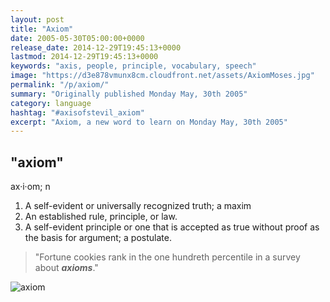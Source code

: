 ```yaml
---
layout: post
title: "Axiom"
date: 2005-05-30T05:00:00+0000
release_date: 2014-12-29T19:45:13+0000
lastmod: 2014-12-29T19:45:13+0000
keywords: "axis, people, principle, vocabulary, speech"
image: "https://d3e878vmunx8cm.cloudfront.net/assets/AxiomMoses.jpg"
permalink: "/p/axiom/"
summary: "Originally published Monday May, 30th 2005"
category: language
hashtag: "#axisofstevil_axiom"
excerpt: "Axiom, a new word to learn on Monday May, 30th 2005"
---
```


[id_1]: https://d3e878vmunx8cm.cloudfront.net/assets/AxiomMoses.jpg "axiom"

## "axiom" ##

ax·i·om; n

1. A self-evident or universally recognized truth; a maxim
2. An established rule, principle, or law.
3. A self-evident principle or one that is accepted as true without proof as the basis for argument; a postulate.
 
> "Fortune cookies rank in the one hundreth percentile in a survey about ***axioms***."

![axiom][id_1]
